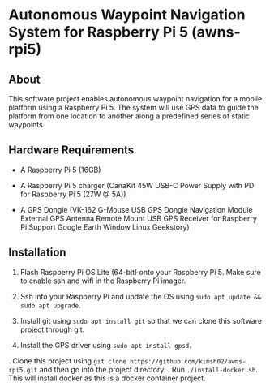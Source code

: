 # Autonomous Waypoint Navigation System for Raspberry Pi 5 (awns-rpi5)


## About

This software project enables autonomous waypoint navigation for a mobile
platform using a Raspberry Pi 5. The system will use GPS data to guide the
platform from one location to another along a predefined series of static
waypoints.

## Hardware Requirements

- A Raspberry Pi 5 (16GB)

- A Raspberry Pi 5 charger (CanaKit 45W USB-C Power Supply with PD for Raspberry
  Pi 5 (27W @ 5A))

- A GPS Dongle (VK-162 G-Mouse USB GPS Dongle Navigation Module External GPS
  Antenna Remote Mount USB GPS Receiver for Raspberry Pi Support Google Earth
  Window Linux Geekstory)

## Installation

1. Flash Raspberry Pi OS Lite (64-bit) onto your Raspberry Pi 5. Make sure to
enable ssh and wifi in the Raspberry Pi imager.

2. Ssh into your Raspberry Pi and update the OS using `sudo apt update && sudo
apt upgrade`.

3. Install git using `sudo apt install git` so that we can clone this software
project through git.

4. Install the GPS driver using `sudo apt install gpsd`.

. Clone this project using `git clone https://github.com/kimsh02/awns-rpi5.git`
and then go into the project directory.
. Run `./install-docker.sh`. This will install docker as this is a docker
container project.
